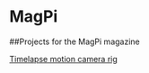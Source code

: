 # MagPi
##Projects for the MagPi magazine

[Timelapse motion camera rig](https://github.com/uktechreviews/MagPi/tree/master/timelapse)
